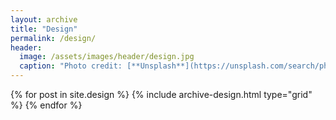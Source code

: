 ```yaml
---
layout: archive
title: "Design"
permalink: /design/
header:
  image: /assets/images/header/design.jpg
  caption: "Photo credit: [**Unsplash**](https://unsplash.com/search/photo=NBJ0BBqvdNM)"
---
```


<div class="grid__wrapper">
  {% for post in site.design %}
    {% include archive-design.html type="grid" %}
  {% endfor %}
</div>
